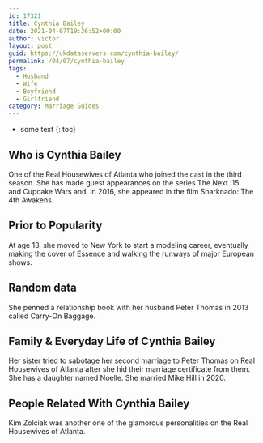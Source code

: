 ```yaml
---
id: 17321
title: Cynthia Bailey
date: 2021-04-07T19:36:52+00:00
author: victor
layout: post
guid: https://ukdataservers.com/cynthia-bailey/
permalink: /04/07/cynthia-bailey
tags:
  - Husband
  - Wife
  - Boyfriend
  - Girlfriend
category: Marriage Guides
---
```


* some text
{: toc}


## Who is Cynthia Bailey



One of the Real Housewives of Atlanta who joined the cast in the third season. She has made guest appearances on the series The Next :15 and Cupcake Wars and, in 2016, she appeared in the film Sharknado: The 4th Awakens.  

                
                
                
## Prior to Popularity



At age 18, she moved to New York to start a modeling career, eventually making the cover of Essence and walking the runways of major European shows. 

                
                
                
## Random data



She penned a relationship book with her husband Peter Thomas in 2013 called Carry-On Baggage. 

                
                
                
## Family & Everyday Life of Cynthia Bailey



Her sister tried to sabotage her second marriage to Peter Thomas on Real Housewives of Atlanta after she hid their marriage certificate from them. She has a daughter named Noelle. She married Mike Hill in 2020.

                
                
                
## People Related With Cynthia Bailey



Kim Zolciak was another one of the glamorous personalities on the Real Housewives of Atlanta. 

                
              
            
          
          
          